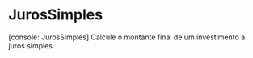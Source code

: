 # JurosSimples
[console: JurosSimples] Calcule o montante final de um investimento a juros simples.
